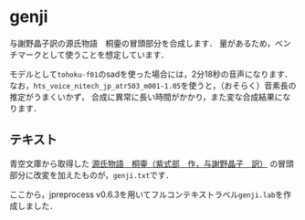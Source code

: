 # genji

与謝野晶子訳の源氏物語　桐壷の冒頭部分を合成します．
量があるため，ベンチマークとして使うことを想定しています．

モデルとして`tohoku-f01`のsadを使った場合には，2分18秒の音声になります．
なお，`hts_voice_nitech_jp_atr503_m001-1.05`を使うと，（おそらく）音素長の推定がうまくいかず，
合成に異常に長い時間がかかり，また変な合成結果になります．

## テキスト

青空文庫から取得した
[源氏物語　桐壷（紫式部　作，与謝野晶子　訳）](https://www.aozora.gr.jp/cards/000052/card5016.html)
の冒頭部分に改変を加えたものが，`genji.txt`です．

ここから，jpreprocess v0.6.3を用いてフルコンテキストラベル`genji.lab`を作成しました．
